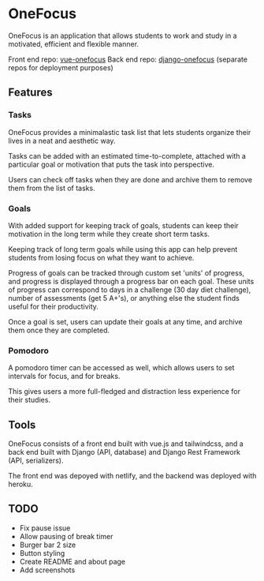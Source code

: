 # OneFocus

OneFocus is an application that allows students to work and study in a motivated, efficient and flexible manner.

Front end repo: [vue-onefocus](https://github.com/antz22/vue-onefocus)
Back end repo: [django-onefocus](https://github.com/antz22/django-onefocus)
(separate repos for deployment purposes)

## Features

### Tasks

OneFocus provides a minimalastic task list that lets students organize their lives in a neat and aesthetic way. 

Tasks can be added with an estimated time-to-complete, attached with a particular goal or motivation that puts the task into perspective.

Users can check off tasks when they are done and archive them to remove them from the list of tasks.


### Goals

With added support for keeping track of goals, students can keep their motivation in the long term while they create short term tasks. 

Keeping track of long term goals while using this app can help prevent students from losing focus on what they want to achieve.

Progress of goals can be tracked through custom set 'units' of progress, and progress is displayed through a progress bar on each goal. These units of progress can correspond to days in a challenge (30 day diet challenge), number of assessments (get 5 A+'s), or anything else the student finds useful for their productivity.

Once a goal is set, users can update their goals at any time, and archive them once they are completed.


### Pomodoro

A pomodoro timer can be accessed as well, which allows users to set intervals for focus, and for breaks. 

This gives users a more full-fledged and distraction less experience for their studies.


## Tools

OneFocus consists of a front end built with vue.js and tailwindcss, and a back end built with Django (API, database) and Django Rest Framework (API, serializers). 

The front end was depoyed with netlify, and the backend was deployed with heroku. 

## TODO

- Fix pause issue
- Allow pausing of break timer
- Burger bar 2 size
- Button styling
- Create README and about page
- Add screenshots
